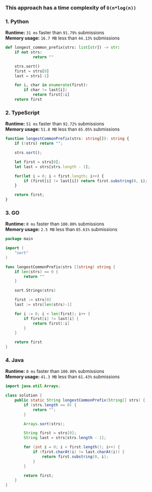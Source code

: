 ### This approach has a time complexity of `O(n*log(n))`

### 1. Python

**Runtime:** `31 ms` faster than `91.79%` submissions  
**Memory usage:** `16.7 MB` less than `44.13%` submissions  

``` python
def longest_common_prefix(strs: list[str]) -> str:
    if not strs:
            return ""

    strs.sort()
    first = strs[0]
    last = strs[-1]

    for i, char in enumerate(first):
        if char != last[i]:
            return first[:i]
    return first
```

### 2. TypeScript

**Runtime:** `51 ms` faster than `92.72%` submissions  
**Memory usage:** `51.8 MB` less than `65.05%` submissions  

``` typescript
function longestCommonPrefix(strs: string[]): string {
    if (!strs) return "";

    strs.sort();

    let first = strs[0];
    let last = strs[strs.length - 1];

    for(let i = 0; i < first.length; i++) {
        if (first[i] != last[i]) return first.substring(0, i);
    }

    return first;
}
```

### 3. GO

**Runtime:** `0 ms` faster than `100.00%` submissions  
**Memory usage:** `2.5 MB` less than `85.61%` submissions  

``` go
package main

import (
	"sort"
)

func longestCommonPrefix(strs []string) string {
	if len(strs) == 0 {
		return ""
	}

	sort.Strings(strs)

	first := strs[0]
	last := strs[len(strs)-1]

	for i := 0; i < len(first); i++ {
		if first[i] != last[i] {
			return first[:i]
		}
	}

	return first
}
```

### 4. Java

**Runtime:** `0 ms` faster than `100.00%` submissions  
**Memory usage:** `41.3 MB` less than `61.43%` submissions  

``` java
import java.util.Arrays;

class solution {
    public static String longestCommonPrefix(String[] strs) {
        if (strs.length == 0) {
            return "";
        }

        Arrays.sort(strs);

        String first = strs[0];
        String last = strs[strs.length - 1];

        for (int i = 0; i < first.length(); i++) {
            if (first.charAt(i) != last.charAt(i)) {
                return first.substring(0, i);
            }
        }

        return first;
    }
}
```